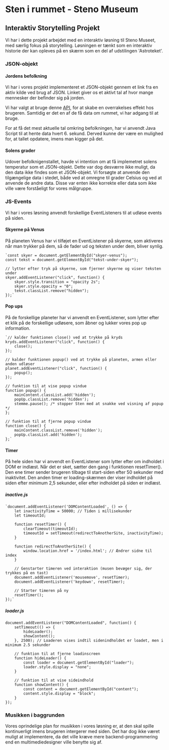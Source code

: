 # Sten i rummet - Steno Museum
## Interaktiv Storytelling Projekt

Vi har i dette projekt arbejdet med en interaktiv løsning til Steno Museet, med særlig fokus på storytelling. Løsningen er tænkt som en interaktiv historie der kan opleves på en skærm som en del af udstilingen 'Astroteket'.

### JSON-objekt

#### Jordens befolkning
Vi har i vores projekt implementeret et JSON-objekt gennem et link fra en aktiv kilde ved brug af JSON. 
Linket giver os et aktivt tal af hvor mange mennesker der befinder sig på jorden. 

Vi har valgt at bruge denne [API](http://api.worldbank.org/v2/country/WLD/indicator/SP.POP.TOTL?format=json), for at skabe en overrakelses effekt hos brugeren. Samtidig er det en af de få data om rummet, vi har adgang til at bruge.

For at få det mest aktuelle tal omkring befolkningen, har vi anvendt Java Script til at hente data hvert 6. sekund. Derved kunne der være en mulighed for, at tallet opdatere, imens man kigger på det.

#### Solens grader
Udover befolknigenstallet, havde vi intention om at få implemetret solens temperatur som et JSON-objekt. Dette var dog desværre ikke muligt, da den data ikke findes som et JSON-objekt. Vi forsøgte at anvende den tilgængelige data i stedet, både ved at omregne til grader Celsius og ved at anvende de andre data. Disse var enten ikke korrekte eller data som ikke ville være forståeligt for vores målgruppe.

### JS-Events
Vi har i vores løsning anvendt forskellige EventListeners til at udløse events på siden.

#### Skyerne på Venus
På planeten Venus har vi tilføjet en EventListener på skyerne, som aktiveres når man trykker på dem, så de fader ud og teksten under dem, bliver synlig.

    `const skyer = document.getElementById("skyer-venus");
    const tekst = document.getElementById("tekst-under-skyer");

    // lytter efter tryk på skyerne, som fjerner skyerne og viser teksten under
    skyer.addEventListener("click", function() {
        skyer.style.transition = "opacity 2s";
        skyer.style.opacity = "0";
        tekst.classList.remove("hidden");
    });`

#### Pop ups
På de forskellige planeter har vi anvendt en EventListener, som lytter efter et klik på de forskellige udløsere, som åbner og lukker vores pop up information.

    `// kalder funktionen close() ved at trykke på kryds
    kryds.addEventListener("click", function() {
        close();
    });

    // kalder funktionen popup() ved at trykke på planeten, armen eller anden udløser
    planet.addEventListener("click", function() {
        popup();
    });

    // funktion til at vise popup vindue
    function popup() {
        mainContent.classList.add('hidden');
        popUp.classList.remove('hidden');
        stemme.pause(); /* stopper Sten med at snakke ved visning af popup */
    };

    // funktion til at fjerne popup vindue
    function close() {
        mainContent.classList.remove('hidden');
        popUp.classList.add('hidden');
    };`

#### Timer
På hele siden har vi anvendt en EventListener som lytter efter om indholdet i DOM er indlæst. Når det er sket, sætter den gang i funktionen resetTimer(). Den ene timer sender brugeren tilbage til start-siden efter 50 sekunder med inaktivitet. Den anden timer er loading-skærmen der viser indholdet på siden efter minimum 2,5 sekunder, eller efter indholdet på siden er indlæst.

##### inactive.js

    `document.addEventListener('DOMContentLoaded', () => {
        let inactivityTime = 50000; // Tiden i millisekunder
        let timeoutId;

        function resetTimer() {
            clearTimeout(timeoutId);
            timeoutId = setTimeout(redirectToAnotherSite, inactivityTime);
        }

        function redirectToAnotherSite() {
            window.location.href = '/index.html'; // Ændrer sidne til index
        }

        // Genstarter timeren ved interaktion (musen bevæger sig, der trykkes på en tast)
        document.addEventListener('mousemove', resetTimer);
        document.addEventListener('keydown', resetTimer);

        // Starter timeren på ny
        resetTimer();
    });`

##### loader.js

    document.addEventListener("DOMContentLoaded", function() {
        setTimeout(() => {
            hideLoader();
            showContent();
        }, 2500); // Loaderen vises indtil sidenindholdet er loadet, men i minimum 2.5 sekunder

        // funktion til at fjerne loadinscreen
        function hideLoader() { 
            const loader = document.getElementById("loader");
            loader.style.display = "none";
        }

        // funktion til at vise sideindhold
        function showContent() {
            const content = document.getElementById("content");
            content.style.display = "block";
        }
    });
    

### Musikken i baggrunden

Vores oprindelige plan for musikken i vores løsning er, at den skal spille kontinuerligt imens brugeren intergerer med siden. Det har dog ikke været muligt at implementere, da det ville kræve mere backend-programmering end en multimediedesigner ville benytte sig af.
